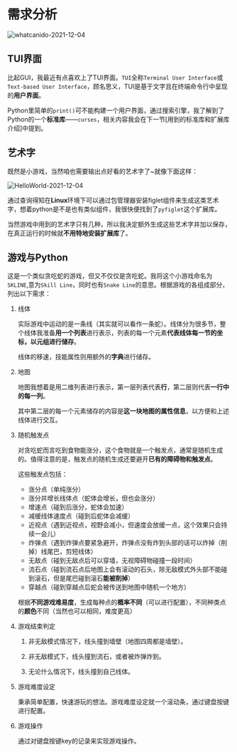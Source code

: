 # 需求分析  

![whatcanido-2021-12-04](https://cdn.jsdelivr.net/gh/cat-note/bottleassets@latest/img/whatcanido-2021-12-04.jpg)  

## TUI界面  

比起GUI，我最近有点喜欢上了TUI界面。```TUI```全称```Terminal User Interface```或```Text-based User Interface```，顾名思义，TUI是基于文字且在终端命令行中呈现的**用户界面**。  

Python里简单的```print()```可不能构建一个用户界面，通过搜索引擎，我了解到了Python的一个**标准库**——```curses```，相关内容我会在下一节[用到的标准库和扩展库介绍]中提到。  

## 艺术字  

既然是小游戏，当然咱也需要输出点好看的艺术字了~就像下面这样：  

![HelloWorld-2021-12-04](https://cdn.jsdelivr.net/gh/cat-note/bottleassets@latest/img/HelloWorld-2021-12-04.png)  

通过查询得知在**Linux**环境下可以通过包管理器安装figlet组件来生成这类艺术字，想着python是不是也有类似组件，我很快便找到了```pyfiglet```这个扩展库。  

当然游戏中用到的艺术字只有几种，所以我决定额外生成这些艺术字并加以保存，在真正运行的时候就**不用特地安装扩展库**了。  

## 游戏与Python  

这是一个类似贪吃蛇的游戏，但又不仅仅是贪吃蛇。我将这个小游戏命名为```SKLINE```,意为```Skill Line```，同时也有```Snake Line```的意思。根据游戏的各组成部分，列出以下需求： 
1. 线体  

    实际游戏中运动的是一条线（其实就可以看作一条蛇）。线体分为很多节，整个线体我准备**用一个列表**进行表示，列表的每一个元素**代表线体每一节的坐标，以元组进行储存**。  

    线体的移速，技能属性则用额外的**字典**进行储存。
    
2. 地图  

    地图我想着是用二维列表进行表示，第一层列表代表**行**，第二层则代表**一行中的每一列**。  

    其中第二层的每一个元素储存的内容是**这一块地图的属性信息**，以方便和上述线体进行交互。  

3. 随机触发点  

    对贪吃蛇而言吃到食物能涨分，这个食物就是一个触发点，通常是随机生成的。值得注意的是，触发点的随机生成还要避开**已有的障碍物和触发点**。  

    这些触发点包括：
    * 涨分点（单纯涨分）
    * 涨分并增长线体点（蛇体会增长，但也会涨分）
    * 增速点（碰到后涨分，蛇体会加速）
    * 减缓线体速度点（碰到后蛇体会减缓）
    * 近视点（遇到近视点，视野会减小，但速度会放缓一点，这个效果只会持续一会儿）
    * 炸弹点（遇到炸弹点要紧急避开，炸弹点没有炸到头部的话可以炸掉（削掉）线尾巴，剪短线体）
    * 无敌点（碰到无敌点后可以穿墙，无视障碍物碰撞一段时间）  
    * 流石点（碰到流石点后地图上会有滚动的石头，除无敌模式外头部不能碰到滚石，但是尾巴碰到滚石**能被削掉**）  
    * 穿越点（碰到穿越点后蛇会被传送到地图中随机一个地方）

    根据**不同游戏难易度**，生成每种点的**概率不同**（可以进行配置），不同种类点的**颜色**不同（当然也可以相同，难度更高）  

4. 游戏结束判定

    1. 非无敌模式情况下，线头撞到墙壁（地图四周都是墙壁）。

    2. 非无敌模式下，线头撞到流石，或者被炸弹炸到。

    3. 无论什么情况下，线头撞到自己线体。  

5. 游戏难度设定  

    秉承简单配置，快速游玩的想法。游戏难度设定就一个滚动条，通过键盘按键进行配置。  

6. 游戏操作  

    通过对键盘按键key的记录来实现游戏操作。
